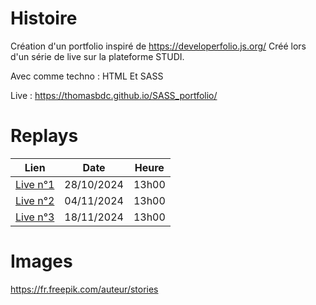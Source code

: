 # Histoire

Création d'un portfolio inspiré de https://developerfolio.js.org/
Créé lors d'un série de live sur la plateforme STUDI.

Avec comme techno : HTML Et SASS

Live : https://thomasbdc.github.io/SASS_portfolio/



# Replays

| Lien  | Date | Heure |
| :---: | :---: | :---: |
| [Live n°1](https://app.studi.fr/v3/events/77793/stream) | 28/10/2024 | 13h00 |
| [Live n°2](https://app.studi.fr/v3/events/78064/stream) | 04/11/2024 | 13h00 |
| [Live n°3](https://app.studi.fr/v3/events/78410/stream) | 18/11/2024 | 13h00 |


# Images
https://fr.freepik.com/auteur/stories
